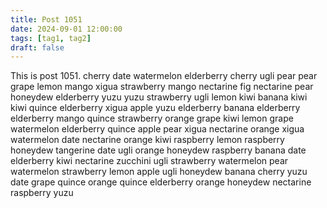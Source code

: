 ```yaml
---
title: Post 1051
date: 2024-09-01 12:00:00
tags: [tag1, tag2]
draft: false
---
```

This is post 1051.
cherry
date
watermelon
elderberry
cherry
ugli
pear
pear
grape
lemon
mango
xigua
strawberry
mango
nectarine
fig
nectarine
pear
honeydew
elderberry
yuzu
yuzu
strawberry
ugli
lemon
kiwi
banana
kiwi
kiwi
quince
elderberry
xigua
apple
yuzu
elderberry
banana
elderberry
elderberry
mango
quince
strawberry
orange
grape
kiwi
lemon
grape
watermelon
elderberry
quince
apple
pear
xigua
nectarine
orange
xigua
watermelon
date
nectarine
orange
kiwi
raspberry
lemon
raspberry
honeydew
tangerine
date
ugli
orange
honeydew
raspberry
banana
date
elderberry
kiwi
nectarine
zucchini
ugli
strawberry
watermelon
pear
watermelon
strawberry
lemon
apple
ugli
honeydew
banana
cherry
yuzu
date
grape
quince
orange
quince
elderberry
orange
honeydew
nectarine
raspberry
yuzu
